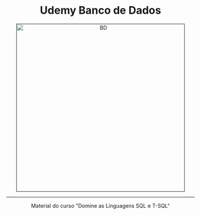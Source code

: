 <h1 align="center"> Udemy Banco de Dados</h1>

<div align="center">
  <a href=""><img src="https://eazybi.com/static/img/common/integrations/sql.png" height="450" weight="200" alt="BD" border="0"></a>
</div><hr>

<div align="center">
    <p>Material do curso "Domine as Linguagens SQL e T-SQL"</p>
</div>


